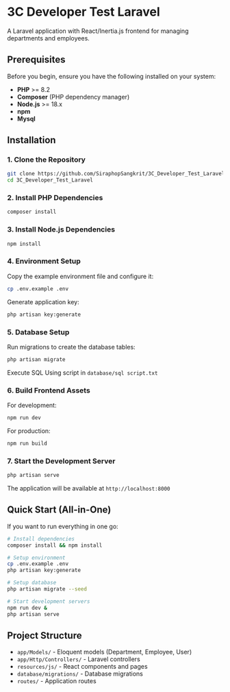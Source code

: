 # 3C Developer Test Laravel

A Laravel application with React/Inertia.js frontend for managing departments and employees.

## Prerequisites

Before you begin, ensure you have the following installed on your system:

- **PHP** >= 8.2
- **Composer** (PHP dependency manager)
- **Node.js** >= 18.x
- **npm** 
- **Mysql**

## Installation

### 1. Clone the Repository

```bash
git clone https://github.com/SiraphopSangkrit/3C_Developer_Test_Laravel.git
cd 3C_Developer_Test_Laravel
```

### 2. Install PHP Dependencies

```bash
composer install
```

### 3. Install Node.js Dependencies

```bash
npm install
```

### 4. Environment Setup

Copy the example environment file and configure it:

```bash
cp .env.example .env
```

Generate application key:

```bash
php artisan key:generate
```

### 5. Database Setup





Run migrations to create the database tables:

```bash
php artisan migrate
```

Execute SQL Using script in `database/sql script.txt`

### 6. Build Frontend Assets

For development:

```bash
npm run dev
```

For production:

```bash
npm run build
```

### 7. Start the Development Server

```bash
php artisan serve
```

The application will be available at `http://localhost:8000`

## Quick Start (All-in-One)

If you want to run everything in one go:

```bash
# Install dependencies
composer install && npm install

# Setup environment
cp .env.example .env
php artisan key:generate

# Setup database
php artisan migrate --seed

# Start development servers
npm run dev &
php artisan serve
```


## Project Structure

- `app/Models/` - Eloquent models (Department, Employee, User)
- `app/Http/Controllers/` - Laravel controllers
- `resources/js/` - React components and pages
- `database/migrations/` - Database migrations
- `routes/` - Application routes



